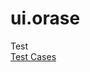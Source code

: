 # ui.orase <br>
Test <br>
[Test Cases](https://github.com/orgs/peviitor-ro/projects/31/views/2?sliceBy%5Bvalue%5D=AdinaIT)
